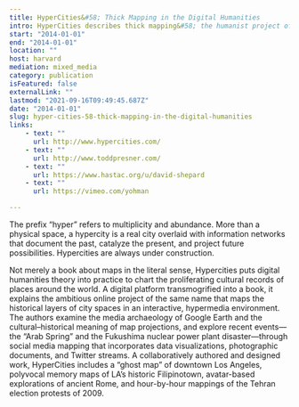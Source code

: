 ```yaml
---
title: HyperCities&#58; Thick Mapping in the Digital Humanities
intro: HyperCities describes thick mapping&#58; the humanist project of participating and listening that transforms mapping into an ethical undertaking.
start: "2014-01-01"
end: "2014-01-01"
location: ""
host: harvard
mediation: mixed_media
category: publication
isFeatured: false
externalLink: ""
lastmod: "2021-09-16T09:49:45.687Z"
date: "2014-01-01"
slug: hyper-cities-58-thick-mapping-in-the-digital-humanities
links:
    - text: ""
      url: http://www.hypercities.com/
    - text: ""
      url: http://www.toddpresner.com/
    - text: ""
      url: https://www.hastac.org/u/david-shepard
    - text: ""
      url: https://vimeo.com/yohman

---
```

The prefix “hyper” refers to multiplicity and abundance. More than a physical space, a hypercity is a real city overlaid with information networks that document the past, catalyze the present, and project future possibilities. Hypercities are always under construction.

Not merely a book about maps in the literal sense, Hypercities puts digital humanities theory into practice to chart the proliferating cultural records of places around the world. A digital platform transmogrified into a book, it explains the ambitious online project of the same name that maps the historical layers of city spaces in an interactive, hypermedia environment. The authors examine the media archaeology of Google Earth and the cultural–historical meaning of map projections, and explore recent events—the “Arab Spring” and the Fukushima nuclear power plant disaster—through social media mapping that incorporates data visualizations, photographic documents, and Twitter streams. A collaboratively authored and designed work, HyperCities includes a “ghost map” of downtown Los Angeles, polyvocal memory maps of LA’s historic Filipinotown, avatar-based explorations of ancient Rome, and hour-by-hour mappings of the Tehran election protests of 2009.